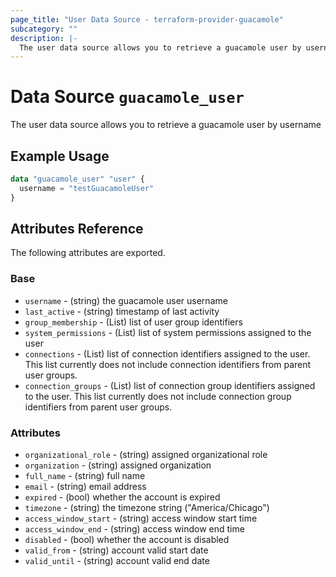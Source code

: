 ```yaml
---
page_title: "User Data Source - terraform-provider-guacamole"
subcategory: ""
description: |-
  The user data source allows you to retrieve a guacamole user by username
---
```


# Data Source `guacamole_user`

The user data source allows you to retrieve a guacamole user by username

## Example Usage

```terraform
data "guacamole_user" "user" {
  username = "testGuacamoleUser"
}

```

## Attributes Reference

The following attributes are exported.

### Base

- `username` -  (string) the guacamole user username
- `last_active` - (string) timestamp of last activity
- `group_membership` - (List) list of user group identifiers
- `system_permissions` - (List) list of system permissions assigned to the user
- `connections` - (List) list of connection identifiers assigned to the user.  This list currently does not include connection identifiers from parent user groups.
- `connection_groups` - (List) list of connection group identifiers assigned to the user.  This list currently does not include connection group identifiers from parent user groups.

### Attributes

- `organizational_role` - (string) assigned organizational role
- `organization` - (string) assigned organization
- `full_name` - (string) full name
- `email` - (string) email address
- `expired` - (bool) whether the account is expired
- `timezone` - (string) the timezone string ("America/Chicago")
- `access_window_start` - (string) access window start time
- `access_window_end` - (string) access window end time
- `disabled` - (bool) whether the account is disabled
- `valid_from` - (string) account valid start date
- `valid_until` - (string) account valid end date
